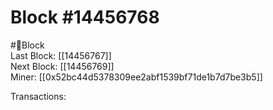 
Block #14456768
===============
  
#🧊Block  
Last Block: [[14456767]]  
Next Block: [[14456769]]  
Miner: [[0x52bc44d5378309ee2abf1539bf71de1b7d7be3b5]]  

 Transactions: